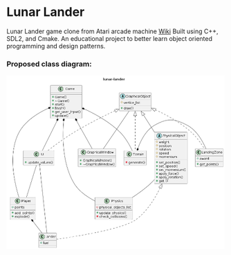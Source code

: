 # Lunar Lander
Lunar Lander game clone from Atari arcade machine
[Wiki](https://en.wikipedia.org/wiki/Lunar_Lander_(1979_video_game))
Built using C++, SDL2, and Cmake.
An educational project to better learn object oriented programming and design patterns.
### Proposed class diagram:
![Class diagram for the program](lunar-lander.png "Class diagram")
